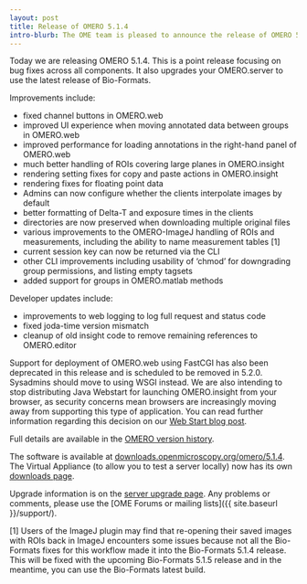 ```yaml
---
layout: post
title: Release of OMERO 5.1.4
intro-blurb: The OME team is pleased to announce the release of OMERO 5.1.4
---
```

Today we are releasing OMERO 5.1.4. This is a point release focusing on bug fixes across all components. It also upgrades your OMERO.server to use the latest release of Bio-Formats.

Improvements include:

* fixed channel buttons in OMERO.web
* improved UI experience when moving annotated data between groups in OMERO.web
* improved performance for loading annotations in the right-hand panel of OMERO.web
* much better handling of ROIs covering large planes in OMERO.insight
* rendering setting fixes for copy and paste actions in OMERO.insight
* rendering fixes for floating point data
* Admins can now configure whether the clients interpolate images by default
* better formatting of Delta-T and exposure times in the clients
* directories are now preserved when downloading multiple original files
* various improvements to the OMERO-ImageJ handling of ROIs and measurements, including the ability to name measurement tables [1]
* current session key can now be returned via the CLI
* other CLI improvements including usability of ‘chmod’ for downgrading group permissions, and listing empty tagsets
* added support for groups in OMERO.matlab methods

Developer updates include:

* improvements to web logging to log full request and status code
* fixed joda-time version mismatch
* cleanup of old insight code to remove remaining references to OMERO.editor

Support for deployment of OMERO.web using FastCGI has also been deprecated in this release and is scheduled to be removed in 5.2.0. Sysadmins should move to using WSGI instead. We are also intending to stop distributing Java Webstart for launching OMERO.insight from your browser, as security concerns mean browsers are increasingly moving away from supporting this type of application. You can read further information regarding this decision on our [Web Start blog post](http://blog.openmicroscopy.org/tech-issues/future-plans/2015/09/23/java-web-start/).

Full details are available in the [OMERO version history](http://www.openmicroscopy.org/site/support/omero5.1/users/history.html).

The software is available at [downloads.openmicroscopy.org/omero/5.1.4](http://downloads.openmicroscopy.org/omero/5.1.4).
The Virtual Appliance (to allow you to test a server locally) now has its own [downloads page](http://downloads.openmicroscopy.org/omero-virtual-appliance/5.1.4/).

Upgrade information is on the [server upgrade page](http://www.openmicroscopy.org/site/support/omero5.1/sysadmins/server-upgrade.html).
Any problems or comments, please use the [OME Forums or mailing lists]({{ site.baseurl }}/support/).

[1] Users of the ImageJ plugin may find that re-opening their saved images with ROIs back in ImageJ encounters some issues because not all the Bio-Formats fixes for this workflow made it into the Bio-Formats 5.1.4 release. This will be fixed with the upcoming Bio-Formats 5.1.5 release and in the meantime, you can use the Bio-Formats latest build.
